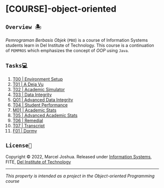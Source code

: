 # [COURSE]-object-oriented

## `Overview 🏝`
_Pemrograman Berbasis Objek_ (`PBO`) is a course of Information Systems students learn in Del Institute of Technology. This course is a continuation of `PEMPROS` which emphasizes the concept of *OOP* using `Java`.

## `Tasks💻`
1. [T00 | Environment Setup](https://github.com/marceljsh/COURSE-object-oriented/tree/main/2122-ge-t00-environment-setup-marceljsh)
2. [T01 | A Deja Vu](https://github.com/marceljsh/COURSE-object-oriented/tree/main/2122-ge-t01-deja-vu-marceljsh)
3. [T02 | Academic Simulator](https://github.com/marceljsh/COURSE-object-oriented/tree/main/2122-ge-t02-academic-simulator-marceljsh)
4. [T03 | Data Integrity](https://github.com/marceljsh/COURSE-object-oriented/tree/main/2122-ge-t03-data-integrity-marceljsh)
5. [Q01 | Advanced Data Integrity](https://github.com/marceljsh/COURSE-object-oriented/tree/main/2122-ge-q01-advanced-data-integrity-marceljsh)
6. [T04 | Student Performance](https://github.com/marceljsh/COURSE-object-oriented/tree/main/2122-ge-t04-student-performance-marceljsh)
7. [M01 | Academic Stats](https://github.com/marceljsh/COURSE-object-oriented/tree/main/2122-ge-m01-academic-stats-marceljsh)
8. [T05 | Advanced Academic Stats](https://github.com/marceljsh/COURSE-object-oriented/tree/main/2122-ge-t05-advanced-academic-stats-marceljsh)
9. [T06 | Remedial](https://github.com/marceljsh/COURSE-object-oriented/tree/main/2122-ge-t06-remedial-marceljsh)
10. [T07 | Transcript](https://github.com/marceljsh/COURSE-object-oriented/tree/main/2122-ge-t08-transcript-marceljsh)
11. [F01 | Dormy](https://github.com/marceljsh/COURSE-object-oriented/tree/main/2122-ge-f01-dormy-marceljsh)

## `License📜`
Copyright © 2022, Marcel Joshua. Released under [Information Systems](https://www.del.ac.id/?page_id=3534), FITE, [Del Institute of Technology](https://www.del.ac.id/)
***
_This property is intended as a project in the Object-oriented Programming course_

